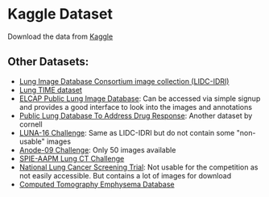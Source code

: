 # Kaggle Dataset

Download the data from [Kaggle](https://www.kaggle.com/c/data-science-bowl-2017/data)

## Other Datasets:

* [Lung Image Database Consortium image collection (LIDC-IDRI)](https://wiki.cancerimagingarchive.net/display/Public/LIDC-IDRI)
* [Lung TIME dataset](http://cmp.felk.cvut.cz/LungTIME/index.html)
* [ELCAP Public Lung Image Database](http://www.via.cornell.edu/lungdb.html): Can be accessed via simple signup and provides a good interface to look into the images and annotations
* [Public Lung Database To Address Drug Response](http://www.via.cornell.edu/crpf.html): Another dataset by cornell
* [LUNA-16 Challenge](https://luna16.grand-challenge.org/): Same as LIDC-IDRI but do not contain some "non-usable" images
* [Anode-09 Challenge](https://anode09.grand-challenge.org/): Only 50 images available
* [SPIE-AAPM Lung CT Challenge](https://wiki.cancerimagingarchive.net/display/Public/SPIE-AAPM+Lung+CT+Challenge)
* [National Lung Cancer Screening Trial](https://wiki.cancerimagingarchive.net/display/NLST/National+Lung+Screening+Trial): Not usable for the competition as not easily accessible. But contains a lot of images for download
* [Computed Tomography Emphysema Database](http://image.diku.dk/emphysema_database/)